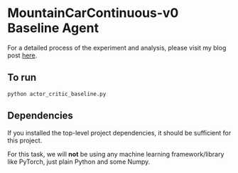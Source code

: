 # MountainCarContinuous-v0 Baseline Agent

For a detailed process of the experiment and analysis, please visit my blog post [here](http://www.henrypan.com/blog/reinforcement-learning/2019/11/05/pendulum.html).

## To run
`python actor_critic_baseline.py`

## Dependencies

If you installed the top-level project dependencies, it should be sufficient for this project.

For this task, we will **not** be using any machine learning framework/library like PyTorch, just plain Python and some Numpy.
